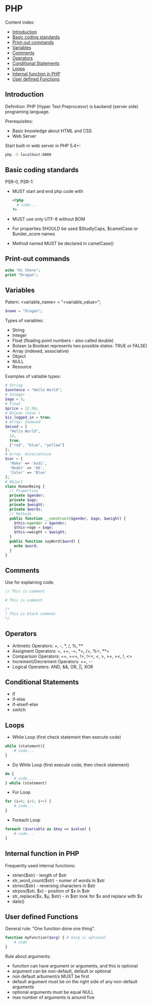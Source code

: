 # PHP

Content index:

* [Introduction](#introduction)
* [Basic coding standards](#basic-coding-standards)
* [Print-out commands](#print-out-commands)
* [Variables](#variables)
* [Comments](#coments)
* [Operators](#operators)
* [Conditional Statements](#conditional-statements)
* [Loops](#loops)
* [Internal function in PHP](#internal-function-in-php)
* [User defined Functions](#user-defined-functions)

## Introduction

Definition: PHP (Hyper Text Preprocesor) is backend (server side) programing language.

Prerequisites:

* Basic knowledge about HTML and CSS
* Web Server

Start built-in web server in PHP 5.4+:

``` bash
php -S localhost:8000
```

## Basic coding standards

PSR-0, PSR-1:

* MUST start and end php code with

  ```php
  <?php
    # code...
  ?>
  ```

* MUST use only UTF-8 without BOM
* For properties SHOULD be used $StudlyCaps, $camelCase or $under_score names
* Method named MUST be declared in camelCase()

## Print-out commands

``` php
echo "Hi there";
print "Dragan";
```

## Variables

Patern: <variable_name> = "<variable_value>";

``` php
$name = "Dragan";
```

Types of variables:

* String
* Integer
* Float (floating point numbers - also called double)
* Bolean (a Boolean represents two possible states: TRUE or FALSE)
* Array (indexed, associative)
* Object
* NULL
* Resource

Examples of vatiable types:

```php
# String
$sentence = "Hello World";
# Integer
$age = 5;
# Float
$price = 12.58;
# Bolean (have )
$is_logged_in = true;
# Array: Indexed
$mixed = [
  "Hello World",
  12,
  true,
  ["red", "blue", "yellow"]
];
# Array: Associatoive
$car = [
  'Make' => 'Audi',
  'Model' => 'A6',
  'Color' => 'Blue'
];
# Object
class HumanBeing {
  // Properties
  private $gender;
  private $age;
  private $weight;
  private $words;
  // Methods
  public function __construct($gender, $age, $weight) {
    $this->gender = $gender;
    $this->age = $age;
    $this->weight = $weight;
  }
  public function sayWord($word) {
    echo $word;
  }
}
```

## Comments

Use for explaining code.

```php
// This is comment

# This is comment

/*
* This is block commnet
*/
```

## Operators

* Aritmetic Operators: +, -, *, /, %, **
* Assigment Operators: =, +=, -=, *=, /=, %=, **=
* Comparison Operators: ==, ===, !=, !==, <, >, >=, =<, !, <>
* Increment/Decrement Operators: ++, --
* Logical Operaters: AND, &&, OR, ||, XOR

## Conditional Statements

* if
* if-else
* if-elseif-else
* switch

## Loops

* While Loop (first check statement then execute code)

```php
while (statement){
    # code...
}
```

* Do While Loop (first execute code, then check statement)

```php
do {
    # code...
} while (statement)
```

* For Loop

```php
for (i=0; i<5; i++) {
    # code...
}
```

* Foreach Loop

```php
foreach ($variable as $key => $value) {
    # code...
}
```

## Internal function in PHP

Frequently used internal functions:

* strlen($str) - length of $str
* str_word_count($str) - numer of words in $str
* strrev($str) - reversing characters in $str
* strpos($str, $x) - position of $x in $str
* str_replace($x, $y, $str) - in $str look for $x and replace with $x
* date()

## User defined Functions

General rule: "One function done one thing".

```php
function myFunction($arg) { # $arg is optional
    # code
}
```

Rule about arguments:

* function can have argument or arguments, and this is optional
* argument can be non-default, default or optional
* non default arbument/s MUST be first
* default argument must be on the right side of any non-default arguments
* optional arguments must be equal NULL
* max number of arguments is around five
